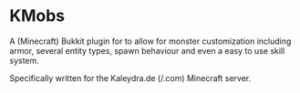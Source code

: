 KMobs
=====

A (Minecraft) Bukkit plugin for to allow for monster customization including armor, several entity types, spawn behaviour and even a easy to use skill system.

Specifically written for the Kaleydra.de (/.com) Minecraft server.
